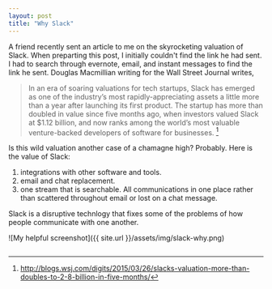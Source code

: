 ```yaml
---
layout: post
title: "Why Slack"
---
```



A friend recently sent an article to me on the skyrocketing valuation of Slack.  When preparting this post, I initially couldn't find the link he had sent. I had to search through evernote, email, and instant messages to find the link he sent.  Douglas Macmillian writing for the Wall Street Journal writes, 

> In an era of soaring valuations for tech startups, Slack has emerged as one of the industry’s most rapidly-appreciating assets a little more than a year after launching its first product. The startup has more than doubled in value since five months ago, when investors valued Slack at $1.12 billion, and now ranks among the world’s most valuable venture-backed developers of software for businesses. [^slack]

Is this wild valuation another case of a chamagne high? Probably.  Here is the value of Slack:

1) integrations with other software and tools.  
2) email and chat replacement. 
3) one stream that is searchable. All communications in one place rather than scattered throughout email or lost on a chat message.

Slack is a disruptive technlogy that fixes some of the problems of how people communicate with one another.

[^slack]: http://blogs.wsj.com/digits/2015/03/26/slacks-valuation-more-than-doubles-to-2-8-billion-in-five-months/


![My helpful screenshot]({{ site.url }}/assets/img/slack-why.png)

 <img src="{{ site.url }}/images/slaack-whypng" alt="">

